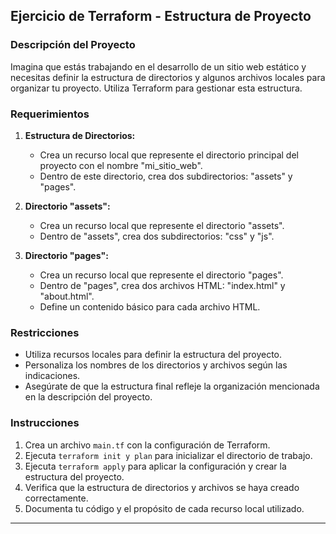 ## Ejercicio de Terraform - Estructura de Proyecto

### Descripción del Proyecto

Imagina que estás trabajando en el desarrollo de un sitio web estático y necesitas definir la estructura de directorios y algunos archivos locales para organizar tu proyecto. Utiliza Terraform para gestionar esta estructura.

### Requerimientos

1. **Estructura de Directorios:**
   - Crea un recurso local que represente el directorio principal del proyecto con el nombre "mi_sitio_web".
   - Dentro de este directorio, crea dos subdirectorios: "assets" y "pages".

2. **Directorio "assets":**
   - Crea un recurso local que represente el directorio "assets".
   - Dentro de "assets", crea dos subdirectorios: "css" y "js".

3. **Directorio "pages":**
   - Crea un recurso local que represente el directorio "pages".
   - Dentro de "pages", crea dos archivos HTML: "index.html" y "about.html".
   - Define un contenido básico para cada archivo HTML.

### Restricciones

- Utiliza recursos locales para definir la estructura del proyecto.
- Personaliza los nombres de los directorios y archivos según las indicaciones.
- Asegúrate de que la estructura final refleje la organización mencionada en la descripción del proyecto.

### Instrucciones

1. Crea un archivo `main.tf` con la configuración de Terraform.
2. Ejecuta `terraform init y plan` para inicializar el directorio de trabajo.
3. Ejecuta `terraform apply` para aplicar la configuración y crear la estructura del proyecto.
4. Verifica que la estructura de directorios y archivos se haya creado correctamente.
5. Documenta tu código y el propósito de cada recurso local utilizado.

---

